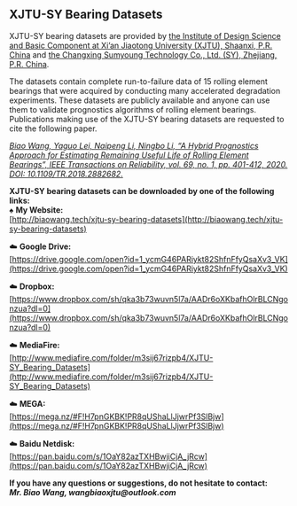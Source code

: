 ## XJTU-SY Bearing Datasets

XJTU-SY bearing datasets are provided by [the Institute of Design Science and Basic Component at Xi’an Jiaotong University (XJTU), Shaanxi, P.R. China](http://gr.xjtu.edu.cn/web/yaguolei) and [the Changxing Sumyoung Technology Co., Ltd. (SY), Zhejiang, P.R. China](https://www.sumyoungtech.com.cn). 

The datasets contain complete run-to-failure data of 15 rolling element bearings that were acquired by conducting many accelerated degradation experiments. These datasets are publicly available and anyone can use them to validate prognostics algorithms of rolling element bearings. Publications making use of the XJTU-SY bearing datasets are requested to cite the following paper.

[_Biao Wang, Yaguo Lei, Naipeng Li, Ningbo Li, “A Hybrid Prognostics Approach for Estimating Remaining Useful Life of Rolling Element Bearings”, IEEE Transactions on Reliability, vol. 69, no. 1, pp. 401-412, 2020. DOI: 10.1109/TR.2018.2882682._](https://ieeexplore.ieee.org/document/8576668)

  
**XJTU-SY bearing datasets can be downloaded by one of the following links:**  
&spades;  **My Website:**  
[http://biaowang.tech/xjtu-sy-bearing-datasets](http://biaowang.tech/xjtu-sy-bearing-datasets)

:cloud:  **Google Drive:**  
[https://drive.google.com/open?id=1_ycmG46PARiykt82ShfnFfyQsaXv3_VK](https://drive.google.com/open?id=1_ycmG46PARiykt82ShfnFfyQsaXv3_VK)

:cloud:  **Dropbox:**  
[https://www.dropbox.com/sh/qka3b73wuvn5l7a/AADr6oXKbafhOlrBLCNgonzua?dl=0](https://www.dropbox.com/sh/qka3b73wuvn5l7a/AADr6oXKbafhOlrBLCNgonzua?dl=0)

:cloud:  **MediaFire:**  
[http://www.mediafire.com/folder/m3sij67rizpb4/XJTU-SY_Bearing_Datasets](http://www.mediafire.com/folder/m3sij67rizpb4/XJTU-SY_Bearing_Datasets)

:cloud:  **MEGA:**  
[https://mega.nz/#F!H7pnGKBK!PR8qUShaLlJjwrPf3SlBjw](https://mega.nz/#F!H7pnGKBK!PR8qUShaLlJjwrPf3SlBjw)

:cloud:  **Baidu Netdisk:**  
[https://pan.baidu.com/s/1OaY82azTXHBwjiCjA_jRcw](https://pan.baidu.com/s/1OaY82azTXHBwjiCjA_jRcw)

**If you have any questions or suggestions, do not hesitate to contact:  
_Mr. Biao Wang, wangbiaoxjtu@outlook.com_**
